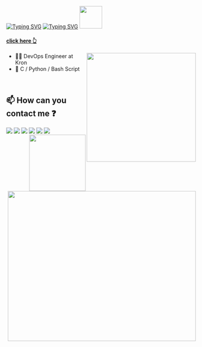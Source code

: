 <a href="https://ewreerturk.com/"><img src="https://readme-typing-svg.herokuapp.com?font=Press+Start+2P&pause=1000&color=C9D1D964&random=false&width=435&lines=Hi%2C+I'm+Emre+Ert%C3%BCrk" alt="Typing SVG" /></a> <a href="https://ewreerturk.com/"><img src="https://readme-typing-svg.herokuapp.com?font=Press+Start+2P&pause=1000&color=3B727A&random=false&width=435&lines=ewreerturk.com" alt="Typing SVG" /></a> <img src="https://media1.giphy.com/media/v1.Y2lkPTc5MGI3NjExaW9peG85OTFtdWxlcDZvZWNuY25ub3V3aWhlbGxxZnN1a3h3OXNyMSZlcD12MV9pbnRlcm5hbF9naWZfYnlfaWQmY3Q9Zw/QXwtfadqo7wbfmT46H/giphy.gif" width="60px" />
#### <a href="https://ewreerturk.com/">click here 👆</a>
<img align="right" height="290" src="https://media1.giphy.com/media/v1.Y2lkPTc5MGI3NjExOGY0Z252enIwNnZva3ExbnB3NjgxMmVxdm9sOHVoODBzeWVpcGF2NiZlcD12MV9pbnRlcm5hbF9naWZfYnlfaWQmY3Q9Zw/JqmupuTVZYaQX5s094/giphy.gif" />


- :man_technologist:  DevOps Engineer at Kron
- :pencil:  C / Python / Bash Script

<br/>

## :mailbox: How can you contact me :question:  
[<img src="https://img.icons8.com/bubbles/50/000000/gmail.png"/>](mailto:erturktalhaemre@hotmail.com)
[<img src="https://img.icons8.com/bubbles/50/000000/linkedin.png"/>](https://www.linkedin.com/in/ewreerturk/)
[<img src="https://img.icons8.com/bubbles/50/000000/github.png">](https://github.com/ewreerturk)
[<img src="https://img.icons8.com/bubbles/50/000000/instagram-new.png"/>](https://instagram.com/ewreerturk)
[<img src="https://img.icons8.com/bubbles/50/000000/spotify.png"/>](https://open.spotify.com/user/ewreerturk)
[<img src="https://img.icons8.com/bubbles/50/000000/discord-logo.png"/>](https://discord.gg/XwrthUtV)
<img align="right" height="150" src="https://media.giphy.com/media/L2xMiAQA8sa19ln8PG/giphy.gif" />


<img align="right" src="https://media.giphy.com/media/se6QSoA9i3SnuqOBrm/giphy.gif" width="15" />
<br>
<img align="right" height="400" src="https://media0.giphy.com/media/v1.Y2lkPTc5MGI3NjExNzR0NTVxZzlhYmxweW1pcGgya3c3YnZzaaaOXRheG90bmV4enU5ZWIwbSZlcD12MV9pbnRlcm5hbF9naWZfYnlfaWQmY3Q9Zw/DoWqmz4TGL3Tk9jwTZ/giphy.gif"  width="500px" />

